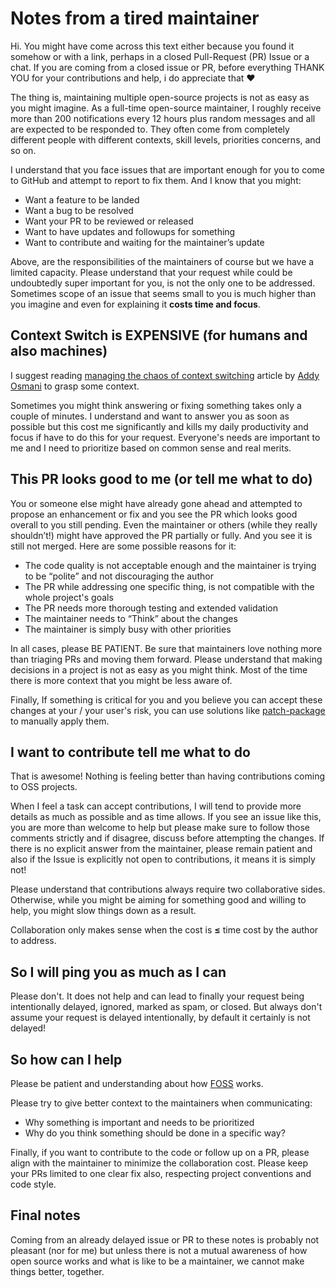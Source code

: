 # Notes from a tired maintainer

Hi. You might have come across this text either because you found it somehow or with a link, perhaps in a closed Pull-Request (PR) Issue or a chat. If you are coming from a closed issue or PR, before everything THANK YOU for your contributions and help, i do appreciate that ❤️

The thing is, maintaining multiple open-source projects is not as easy as you might imagine.  As a full-time open-source maintainer, I roughly receive more than 200 notifications every 12 hours plus random messages and all are expected to be responded to. They often come from completely different people with different contexts, skill levels, priorities concerns, and so on. 

I understand that you face issues that are important enough for you to come to GitHub and attempt to report to fix them. And I know that you might:

- Want a feature to be landed
- Want a bug to be resolved
- Want your PR to be reviewed or released
- Want to have updates and followups for something
- Want to contribute and waiting for the maintainer’s update

Above, are the responsibilities of the maintainers of course but we have a limited capacity. Please understand that your request while could be undoubtedly super important for you, is not the only one to be addressed. Sometimes scope of an issue that seems small to you is much higher than you imagine and even for explaining it **costs time and focus**.

## Context Switch is EXPENSIVE (for humans and also machines)

I suggest reading [managing the chaos of context switching](https://leaddev.com/process/managing-chaos-context-switching) article by [Addy Osmani](**https://twitter.com/addyosmani) to grasp some context.

Sometimes you might think answering or fixing something takes only a couple of minutes. I understand and want to answer you as soon as possible but this cost me significantly and kills my daily productivity and focus if have to do this for your request. Everyone's needs are important to me and I need to prioritize based on common sense and real merits.

## This PR looks good to me (or tell me what to do)

You or someone else might have already gone ahead and attempted to propose an enhancement or fix and you see the PR which looks good overall to you still pending. Even the maintainer or others (while they really shouldn’t!) might have approved the PR partially or fully. And you see it is still not merged. Here are some possible reasons for it:

- The code quality is not acceptable enough and the maintainer is trying to be “polite” and not discouraging the author
- The PR while addressing one specific thing, is not compatible with the whole project's goals
- The PR needs more thorough testing and extended validation
- The maintainer needs to “Think” about the changes
- The maintainer is simply busy with other priorities

In all cases, please BE PATIENT. Be sure that maintainers love nothing more than triaging PRs and moving them forward. Please understand that making decisions in a project is not as easy as you might think. Most of the time there is more context that you might be less aware of.

Finally, If something is critical for you and you believe you can accept these changes at your / your user's risk, you can use solutions like [patch-package](https://www.npmjs.com/package/patch-package) to manually apply them.

## I want to contribute tell me what to do

That is awesome! Nothing is feeling better than having contributions coming to OSS projects. 

When I feel a task can accept contributions, I will tend to provide more details as much as possible and as time allows. If you see an issue like this, you are more than welcome to help but please make sure to follow those comments strictly and if disagree, discuss before attempting the changes. If there is no explicit answer from the maintainer, please remain patient and also if the Issue is explicitly not open to contributions, it means it is simply not! 

Please understand that contributions always require two collaborative sides. Otherwise, while you might be aiming for something good and willing to help, you might slow things down as a result. 

Collaboration only makes sense when the cost is **≤** time cost by the author to address.

## So I will ping you as much as I can

Please don't. It does not help and can lead to finally your request being intentionally delayed, ignored, marked as spam, or closed. But always don't assume your request is delayed intentionally, by default it certainly is not delayed!

## So how can I help

Please be patient and understanding about how [FOSS](https://en.wikipedia.org/wiki/Free_and_open-source_software) works. 

Please try to give better context to the maintainers when communicating:

- Why something is important and needs to be prioritized
- Why do you think something should be done in a specific way?

Finally, if you want to contribute to the code or follow up on a PR, please align with the maintainer to minimize the collaboration cost. Please keep your PRs limited to one clear fix also, respecting project conventions and code style.

## Final notes

Coming from an already delayed issue or PR to these notes is probably not pleasant (nor for me) but unless there is not a mutual awareness of how open source works and what is like to be a maintainer, we cannot make things better, together.
